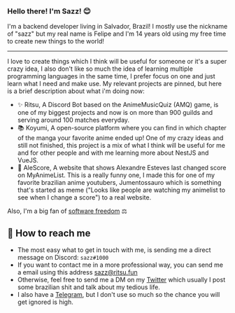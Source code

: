 <h3><b>Hello there! I'm Sazz! 😊</b></h3>

I'm a backend developer living in Salvador, Brazil! I mostly use the nickname of "sazz" but my real name is Felipe and I'm 14 years old using my free time to create new things to the world!

---

I love to create things which I think will be useful for someone or it's a super crazy idea, I also don't like so much the idea of learning multiple programming languages in the same time, I prefer focus on one and just learn what I need and make use. My relevant projects are pinned, but here is a brief description about what i'm doing now:

- ✨ Ritsu, A Discord Bot based on the AnimeMusicQuiz (AMQ) game, is one of my biggest projects and now is on more than 900 guilds and serving around 100 matches everyday.
- 📚 Koyumi, A open-source platform where you can find in which chapter of the manga your favorite anime ended up! One of my crazy ideas and still not finished, this project is a mix of what I think will be useful for me and for other people and with me learning more about NestJS and VueJS.
- 🎲 AleScore, A website that shows Alexandre Esteves last changed score on MyAnimeList. This is a really funny one, I made this for one of my favorite brazilian anime youtubers, Jumentossauro which is something that's started as meme ("Looks like people are watching my animelist to see when I change a score") to a real website.

Also, I'm a big fan of [software freedom](https://www.gnu.org/philosophy/free-sw.en.html) ⚖

## 💌 How to reach me 

- The most easy what to get in touch with me, is sending me a direct message on Discord: `sazz#1000`
- If you want to contact me in a more professional way, you can send me a email using this address [sazz@ritsu.fun](mailto:sazz@ritsu.fun)
- Otherwise, feel free to send me a DM on my [Twitter](https://twitter.com/FelipeSazz) which usually I post some brazilian shit and talk about my tedious life.
- I also have a [Telegram](https://t.me/FelipeSazz), but I don't use so much so the chance you will get ignored is high.
